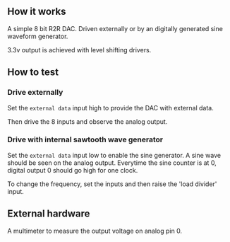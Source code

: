 <!---

This file is used to generate your project datasheet. Please fill in the information below and delete any unused
sections.

You can also include images in this folder and reference them in the markdown. Each image must be less than
512 kb in size, and the combined size of all images must be less than 1 MB.
-->

## How it works

A simple 8 bit R2R DAC. Driven externally or by an digitally generated sine waveform generator.

3.3v output is achieved with level shifting drivers.

## How to test

### Drive externally

Set the `external data` input high to provide the DAC with external data.

Then drive the 8 inputs and observe the analog output.

### Drive with internal sawtooth wave generator

Set the `external data` input low to enable the sine generator.
A sine wave should be seen on the analog output. Everytime the sine counter is at 0, digital output 0 should go high for one clock.

To change the frequency, set the inputs and then raise the 'load divider' input.

## External hardware

A multimeter to measure the output voltage on analog pin 0.
